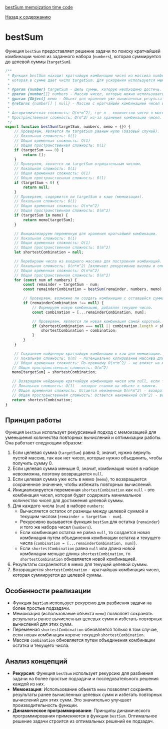 [bestSum memoization time code](https://www.youtube.com/watch?v=oBt53YbR9Kk&t=6726s)

[Назад к содержанию](../README.md)

# bestSum

Функция `bestSum` предоставляет решение задачи по поиску кратчайшей комбинации чисел из заданного набора (`numbers`),
которая суммируется до целевой суммы (`targetSum`).

```javascript
/**
 * Функция bestSum находит кратчайшую комбинацию чисел из массива numbers,
 * которая в сумме дает число targetSum. Для ускорения используется мемоизация.
 *
 * @param {number} targetSum - Цель суммы, которую необходимо достичь.
 * @param {number[]} numbers - Массив чисел, которые можно использовать для получения targetSum.
 * @param {Object} memo - Объект для хранения уже вычисленных результатов.
 * @returns {number[] | null} - Массив с кратчайшей комбинацией чисел или null, если такой комбинации нет.
 *
 * Алгоритмическая сложность: O(n*m^2), где n - количество чисел в массиве numbers, m - величина targetSum.
 * Пространственная сложность: O(m^2) из-за хранения комбинаций чисел.
 */
export function bestSum(targetSum, numbers, memo = {}) {
    // Проверяем, является ли targetSum равным нулю (базовый случай).
    // Локальная сложность: O(1)
    // Общая временная сложность: O(1)
    // Общая пространственная сложность: O(1)
    if (targetSum === 0) {
        return [];
    }
    // Проверяем, является ли targetSum отрицательным числом.
    // Локальная сложность: O(1)
    // Общая временная сложность: O(1)
    // Общая пространственная сложность: O(1)
    if (targetSum < 0) {
        return null;
    }
    // Проверяем, содержится ли targetSum в кэше (мемоизация).
    // Локальная сложность: O(1)
    // Общая временная сложность: O(n*m^2)
    // Общая пространственная сложность: O(m^2)
    if (targetSum in memo) {
        return memo[targetSum];
    }

    // Инициализируем переменную для хранения кратчайшей комбинации.
    // Локальная сложность: O(1)
    // Общая временная сложность: O(1)
    // Общая пространственная сложность: O(m^2)
    let shortestCombination = null;

    // Перебираем числа из входного массива для построения комбинаций.
    // Локальная сложность: O(n*m^2) [включает рекурсивные вызовы и операции массива]
    // Общая временная сложность: O(n*m^2)
    // Общая пространственная сложность: O(m^2)
    for (const num of numbers) {
        const remainder = targetSum - num;
        const remainderCombination = bestSum(remainder, numbers, memo);

        // Проверяем, возможно ли создать комбинацию с оставшейся суммой.
        if (remainderCombination !== null) {
            // Формируем новую комбинацию, добавляя текущее число.
            const combination = [...remainderCombination, num];

            // Проверяем, является ли новая комбинация самой короткой.
            if (shortestCombination === null || combination.length < shortestCombination.length) {
                shortestCombination = combination;
            }
        }
    }

    // Сохраняем найденную кратчайшую комбинацию в кэш для мемоизации.
    // Локальная сложность: O(m) - потенциально копирование массива длины m.
    // Общая временная сложность: По-прежнему O(n*m^2) - не влияет на максимальную сложность.
   // Общая пространственная сложность: O(m^2)
   memo[targetSum] = shortestCombination;

   // Возвращаем найденную кратчайшую комбинацию чисел или null, если таковой нет.
   // Локальная сложность: O(1) - возврат ссылки на объект в памяти.
   // Общая временная сложность: Остается неизменной O(n*m^2) - возврат значения не влияет на сложность.
   // Общая пространственная сложность: Остается неизменной O(m^2) - возврат значения не добавляет новых данных в памяти.
   return shortestCombination;
}
```

## Принцип работы

Функция `bestSum` использует рекурсивный подход с мемоизацией для уменьшения количества повторных вычислений и
оптимизации работы. Она работает следующим образом:

1. Если целевая сумма (`targetSum`) равна 0, значит, нужно вернуть пустой массив, так как нет чисел, которые нужно
   объединить, чтобы получить сумму 0.
2. Если целевая сумма меньше 0, значит, комбинация чисел в наборе невозможна, поэтому возвращается `null`.
3. Если целевая сумма уже есть в мемо (`memo`), то возвращается сохраненное значение, чтобы избежать повторных
   вычислений.
4. Инициализируется переменная `shortestCombination` как `null` - это комбинация чисел, которая будет содержать
   минимальное количество чисел для достижения целевой суммы.
5. Для каждого числа (`num`) в наборе `numbers`:
    - Вычисляется остаток от разницы между целевой суммой и текущим числом (`remainder = targetSum - num`).
    - Рекурсивно вызывается функция `bestSum` для остатка (`remainder`) и того же набора чисел (`numbers`).
    - Если комбинация остатка не равна `null`, то создается новая комбинация путем объединения комбинации остатка и
      текущего числа (`combination = [...remainderCombination, num]`).
    - Если `shortestCombination` равна `null` или длина новой комбинации меньше длины `shortestCombination`,
      то `shortestCombination` обновляется новой комбинацией.
6. Результаты сохраняются в мемо для текущей целевой суммы.
7. Возвращается `shortestCombination` - кратчайшая комбинация чисел, которая суммируется до целевой суммы.

## Особенности реализации

- Функция `bestSum` использует рекурсию для разбиения задачи на более простые подзадачи.
- Мемоизация (использование объекта `memo`) позволяет сохранять результаты ранее вычисленных целевых сумм и избегать
  повторных вычислений для этих сумм.
- Переменная `shortestCombination` обновляется только в том случае, если новая комбинация короче
  текущей `shortestCombination`.
- Массив `combination` обновляется путем объединения комбинации остатка и текущего числа.

## Анализ концепций

- **Рекурсия**: Функция `bestSum` использует рекурсию для разбиения задачи на более простые подзадачи и
  последовательного решения каждой из них.
- **Мемоизация**: Использование объекта `memo` позволяет сохранять результаты ранее вычисленных целевых сумм и избегать
  повторных вычислений для этих сумм. Это значительно улучшает производительность функции.
- **Динамическое программирование**: Принципы динамического программирования применяются в функции `bestSum`.
  Оптимальное решение задачи строится из оптимальных решений ее подзадач.